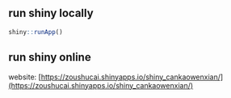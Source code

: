 ## run shiny locally

```R
shiny::runApp()
```

## run shiny online

website: [https://zoushucai.shinyapps.io/shiny_cankaowenxian/](https://zoushucai.shinyapps.io/shiny_cankaowenxian/)